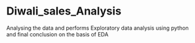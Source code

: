 # Diwali_sales_Analysis
Analysing the data and performs Exploratory data analysis using python and final conclusion on the basis of EDA

